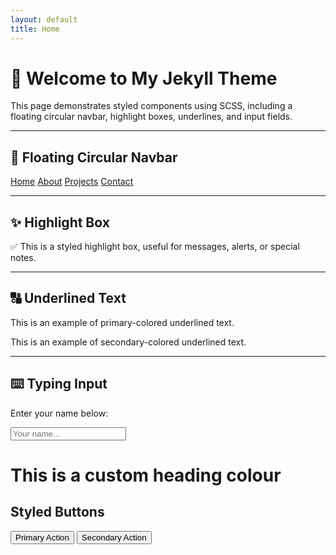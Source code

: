 ```yaml
---
layout: default
title: Home
---
```




# 🌟 Welcome to My Jekyll Theme

This page demonstrates styled components using SCSS, including a floating circular navbar, highlight boxes, underlines, and input fields.

---

## 🔘 Floating Circular Navbar

<div class="floating-navbar">
  <a href="/">Home</a>
  <a href="/about">About</a>
  <a href="/projects">Projects</a>
  <a href="/contact">Contact</a>
</div>

---

## ✨ Highlight Box

<div class="highlight-box">
  ✅ This is a styled highlight box, useful for messages, alerts, or special notes.
</div>

---

## 🔠 Underlined Text

<p class="underline-primary">This is an example of primary-colored underlined text.</p>
<p class="underline-secondary">This is an example of secondary-colored underlined text.</p>

---

## ⌨️ Typing Input

<div class="card">
  <p>Enter your name below:</p>
  <input type="text" class="typing-box" placeholder="Your name..." />
</div>

# This is a custom heading colour

<div class="card">
  <h2>Styled Buttons</h2>
  <button class="btn-primary">Primary Action</button>
  <button class="btn-secondary">Secondary Action</button>
</div>

